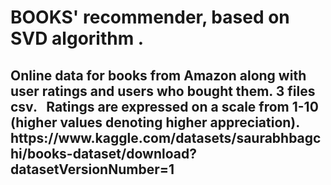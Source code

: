   <h1>BOOKS' recommender, based on SVD algorithm .</h1>

  <h2> Online data for books from Amazon along with user ratings and users who bought them. 3 files csv.  
Ratings are expressed on a scale from 1-10 (higher values denoting higher appreciation).
https://www.kaggle.com/datasets/saurabhbagchi/books-dataset/download?datasetVersionNumber=1 </h2>
